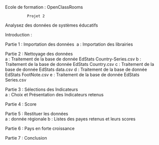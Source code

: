 Ecole de formation : OpenClassRooms 

              Projet 2
Analysez des données de systèmes éducatifs

Introduction :

Partie 1 : Importation des données  
  a : Importation des librairies


Partie 2 : Nettoyage des données   
 a : Traitement de la base de donnée EdStats Country-Series.csv
 b : Traitement de la base de donnée EdStats Country.csv
 c : Traitement de la base de donnée EdStats data.csv
 d : Traitement de la base de donnée EdStats FootNote.csv
 e : Traitement de la base de donnée EdStats Series.csv


Partie 3 : Sélections des Indicateurs   
  a : Choix et Présentation des Indicateurs retenus

Partie 4 : Score 

Partie 5 : Restituer les données   
  a : donnée régionale
  b : Listes des payes retenus et leurs scores 

Partie 6 : Pays en forte croissance 

Partie 7 : Conclusion
